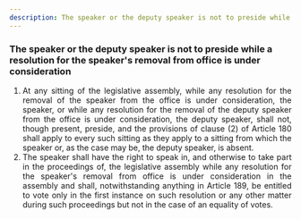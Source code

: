 ```yaml
---
description: The speaker or the deputy speaker is not to preside while a resolution for the speaker's removal from office is under consideration
---
```


### The speaker or the deputy speaker is not to preside while a resolution for the speaker's removal from office is under consideration

1. <div style="text-align: justify"> At any sitting of the legislative assembly, while any resolution for the removal of the speaker from the office is under consideration, the speaker, or while any resolution for the removal of the deputy speaker from the office is under consideration, the deputy speaker, shall not, though present, preside, and the provisions of clause (2) of Article 180 shall apply to every such sitting as they apply to a sitting from which the speaker or, as the case may be, the deputy speaker, is absent.
2. <div style="text-align: justify"> The speaker shall have the right to speak in, and otherwise to take part in the proceedings of, the legislative assembly while any resolution for the speaker's removal from office is under consideration in the assembly and shall, notwithstanding anything in Article 189, be entitled to vote only in the first instance on such resolution or any other matter during such proceedings but not in the case of an equality of votes.
